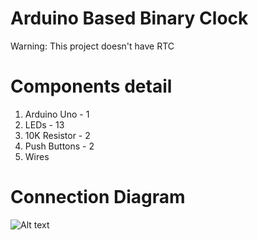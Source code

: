 # Arduino Based Binary Clock

Warning: This project doesn't have RTC

# Components detail
 1) Arduino Uno  - 1
 2) LEDs         - 13
 3) 10K Resistor - 2
 4) Push Buttons - 2
 5) Wires
 
# Connection Diagram

![Alt text](https://user-images.githubusercontent.com/15716539/30754388-22cb353c-9fe0-11e7-9497-8856106cfdfa.png)
